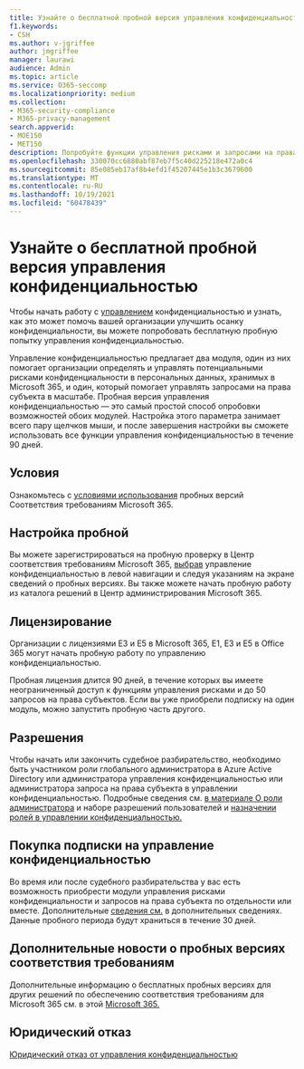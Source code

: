 ```yaml
---
title: Узнайте о бесплатной пробной версия управления конфиденциальностью
f1.keywords:
- CSH
ms.author: v-jgriffee
author: jmgriffee
manager: laurawi
audience: Admin
ms.topic: article
ms.service: O365-seccomp
ms.localizationpriority: medium
ms.collection:
- M365-security-compliance
- M365-privacy-management
search.appverid:
- MOE150
- MET150
description: Попробуйте функции управления рисками и запросами на права субъектов с помощью пробной пробной оценки управления конфиденциальностью.
ms.openlocfilehash: 330070cc6880abf87eb7f5c40d225218e472a0c4
ms.sourcegitcommit: 85e085eb17af8b4efd1f45207445e1b3c3679600
ms.translationtype: MT
ms.contentlocale: ru-RU
ms.lasthandoff: 10/19/2021
ms.locfileid: "60478439"
---
```

# <a name="learn-about-the-free-privacy-management-trial"></a>Узнайте о бесплатной пробной версия управления конфиденциальностью

Чтобы начать работу с [управлением](privacy-management.md) конфиденциальностью и узнать, как это может помочь вашей организации улучшить осанку конфиденциальности, вы можете попробовать бесплатную пробную попытку управления конфиденциальностью.

Управление конфиденциальностью предлагает два модуля, [](privacy-management-policies.md) один из них помогает организации определять и управлять потенциальными рисками конфиденциальности [](privacy-management-subject-rights-requests.md) в персональных данных, хранимых в Microsoft 365, и один, который помогает управлять запросами на права субъекта в масштабе. Пробная версия управления конфиденциальностью — это самый простой способ опробовки возможностей обоих модулей. Настройка этого параметра занимает всего пару щелчков мыши, и после завершения настройки вы сможете использовать все функции управления конфиденциальностью в течение 90 дней.

## <a name="terms-and-conditions"></a>Условия

Ознакомьтесь с [условиями использования](privacy-management-trial-terms.md) пробных версий Соответствия требованиям Microsoft 365.

## <a name="set-up-a-trial"></a>Настройка пробной

Вы можете зарегистрироваться на пробную проверку в  Центр соответствия требованиям Microsoft 365, [выбрав](https://compliance.microsoft.com) управление конфиденциальностью в левой навигации и следуя указаниям на экране сведений о пробных версиях. Вы также можете начать пробную работу из каталога решений в Центр администрирования Microsoft 365.

## <a name="licensing"></a>Лицензирование

Организации с лицензиями E3 и E5 в Microsoft 365, E1, E3 и E5 в Office 365 могут начать пробную работу по управлению конфиденциальностью.

Пробная лицензия длится 90 дней, в течение которых вы имеете неограниченный доступ к функциям управления рисками и до 50 запросов на права субъектов. Если вы уже приобрели подписку на один модуль, можно запустить пробную часть другого.

## <a name="permissions"></a>Разрешения

Чтобы начать или закончить судебное разбирательство, необходимо быть участником роли глобального администратора в Azure Active Directory или администратора управления конфиденциальностью или администратора запроса на права субъекта в управлении конфиденциальностью. Подробные сведения см. [в материале О роли администратора](/microsoft-365/admin/add-users/about-admin-roles) и наборе разрешений пользователей и [назначении ролей в управлении конфиденциальностью.](privacy-management-permissions.md)

## <a name="buy-a-privacy-management-subscription"></a>Покупка подписки на управление конфиденциальностью

Во время или после судебного разбирательства у вас есть возможность приобрести модули управления рисками конфиденциальности и запросов на права субъекта по отдельности или вместе. Дополнительные [сведения см.](privacy-management-setup.md) в дополнительных сведениях. Данные пробного периода будут храниться в течение 30 дней.

## <a name="learn-more-about-compliance-trials"></a>Дополнительные новости о пробных версиях соответствия требованиям

Дополнительные информацию о бесплатных пробных версиях для других решений по обеспечению соответствия требованиям для Microsoft 365 см. в этой [Microsoft 365.](/microsoft-365/compliance/compliance-easy-trials)

## <a name="legal-disclaimer"></a>Юридический отказ

[Юридический отказ от управления конфиденциальностью](privacy-management-disclaimer.md)
